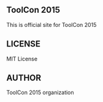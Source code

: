 ## ToolCon 2015
This is official site for ToolCon 2015

## LICENSE
MIT License

## AUTHOR
ToolCon 2015 organization

